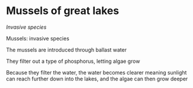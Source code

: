 # Mussels of great lakes

*Invasive species*

Mussels: invasive species

The mussels are introduced through ballast water

They filter out a type of phosphorus, letting algae grow 

Because they filter the water, the water becomes clearer meaning sunlight can
reach further down into the lakes, and the algae can then grow deeper

